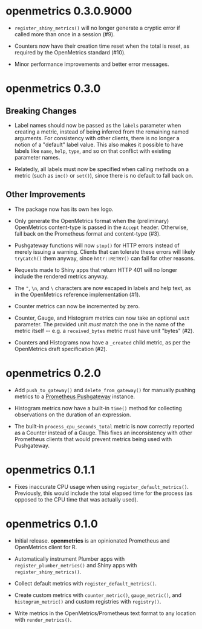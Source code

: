 # openmetrics 0.3.0.9000

* `register_shiny_metrics()` will no longer generate a cryptic error if called
  more than once in a session (#9).

* Counters now have their creation time reset when the total is reset, as
  required by the OpenMetrics standard (#10).

* Minor performance improvements and better error messages.

# openmetrics 0.3.0

## Breaking Changes

* Label names should now be passed as the `labels` parameter when creating a
  metric, instead of being inferred from the remaining named arguments. For
  consistency with other clients, there is no longer a notion of a "default"
  label value. This also makes it possible to have labels like `name`, `help`,
  `type`, and so on that conflict with existing parameter names.

* Relatedly, all labels must now be specified when calling methods on a metric
  (such as `inc()` or `set()`), since there is no default to fall back on.

## Other Improvements

* The package now has its own hex logo.

* Only generate the OpenMetrics format when the (preliminary) OpenMetrics
  content-type is passed in the `Accept` header. Otherwise, fall back on the
  Prometheus format and content-type (#3).

* Pushgateway functions will now `stop()` for HTTP errors instead of merely
  issuing a warning. Clients that can tolerate these errors will likely
  `tryCatch()` them anyway, since `httr::RETRY()` can fail for other reasons.

* Requests made to Shiny apps that return HTTP 401 will no longer include the
  rendered metrics anyway.

* The `"`, `\n`, and `\` characters are now escaped in labels and help text, as
  in the OpenMetrics reference implementation (#1).

* Counter metrics can now be incremented by zero.

* Counter, Gauge, and Histogram metrics can now take an optional `unit`
  parameter. The provided unit *must* match the one in the name of the metric
  itself -- e.g. a `received_bytes` metric must have unit "bytes" (#2).

* Counters and Histograms now have a `_created` child metric, as per the
  OpenMetrics draft specification (#2).

# openmetrics 0.2.0

* Add `push_to_gateway()` and `delete_from_gateway()` for manually pushing
  metrics to a [Prometheus Pushgateway](https://prometheus.io/docs/instrumenting/pushing/)
  instance.

* Histogram metrics now have a built-in `time()` method for collecting
  observations on the duration of an expression.

* The built-in `process_cpu_seconds_total` metric is now correctly reported as
  a Counter instead of a Gauge. This fixes an inconsistency with other
  Prometheus clients that would prevent metrics being used with Pushgateway.

# openmetrics 0.1.1

* Fixes inaccurate CPU usage when using `register_default_metrics()`.
  Previously, this would include the total elapsed time for the process (as
  opposed to the CPU time that was actually used).

# openmetrics 0.1.0

* Initial release. **openmetrics** is an opinionated Prometheus and OpenMetrics
  client for R.

* Automatically instrument Plumber apps with `register_plumber_metrics()` and
  Shiny apps with `register_shiny_metrics()`.

* Collect default metrics with `register_default_metrics()`.

* Create custom metrics with `counter_metric()`, `gauge_metric()`, and
  `histogram_metric()` and custom registries with `registry()`.

* Write metrics in the OpenMetrics/Prometheus text format to any location with
  `render_metrics()`.
